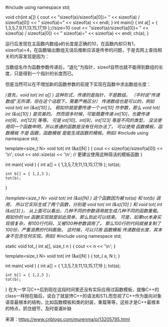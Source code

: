 #include <iostream>
using namespace std;


void ch(int a[])
{
    cout << "sizeof(a)/sizeof(a[0])= " << sizeof(a) / sizeof(a[0]) << " sizeof(a)=" << sizeof(a) << endl;
}
int main()
{
    int a[] = { 1,3,5,7,9,11,13,15,17,19 };//size=10
    cout << "sizeof(a)/sizeof(a[0])= " << sizeof(a) / sizeof(a[0]) << " sizeof(a)=" << sizeof(a) << endl;
    ch(a);
}

运行后发现在主函数内数组a的长度是正确的10，在函数内却只有1，sizeof(a)=4，在函数输出数组无误后推断应该是传参的问题，于是去网上查找相关的内容发现是因为：

当数组名作为函数参数传递后，“退化”为指针，sizeof自然也就不能得到数组的长度，只是得到一个指针的长度而已。

但是当然可以在不增加新的函数参数的前提下实现在函数中求出数组长度：

/*首先，void tot( int a[] ) 这种形式，传递的是指针，不是数组。
（平时说“传递数组”无所谓，但在这个话题下，需要严格区分）
传递数组也是可以的，例如 void tot( int (&a)[10] )。
假如你就是要传递一个 int[10] 作参数，那么 void tot( int (&a)[10] ) 是完美的。
然而很多时候，可能既要传递 int[10]，也要传递 int[9]、int[123] 等等。
可是 int[10]、int[9]、int[123] 等是不同的类型，
没法使用同一个函数申明，所以普通的函数是没有任何办法了。
可以使用 函数模板，函数模板 不是 函数，函数模板 是能生成函数的模板。例如*/
#include <iostream>
using namespace std;

template<size_t N> void tot( int (&a)[N] )
{
    cout << sizeof(a)/sizeof(a[0]) << '\n';
    cout << std::size(a) << '\n'; // 更建议使用这种简洁的模板函数
}

int main( void )
{
    int a[] = { 1,3,5,7,9,11,13,15,17,19 };
    tot(a);
    
    int b[] = { 1,2,3 };
    tot(b);
}

/*template<size_t N> void tot( int (&a)[N] ) 这个函数因为被 tot(a) 和 tot(b) 调用，
所以它实际生成了两个函数，分别是 void tot( int (&a)[10] ) 和 void tot( int (&a)[3] )。
从上面可以看出，几种不同的参数调用就生成几种不同的函数重载。
假如你的 tot 函数实现就是如此简单，那么到此可以结束。
可是，如果tot本身实现很复杂，有100行代码，又被100种参数调用了，
那么100行的代码就被复制了100份，严重浪费的代码膨胀。
这时候，可以只用 函数模板 传递数组长度，其本身不包含任何实现。例如*/
#include <iostream>
using namespace std;

static void tot_( int a[], size_t n )
{
    cout << n << '\n';
}

template<size_t N> void tot( int (&a)[N] )
{
    tot_( a, N );
}

int main( void )
{
    int a[] = { 1,3,5,7,9,11,13,15,17,19 };
    tot(a);
    
    int b[] = { 1,2,3 };
    tot(b);
}
在大一学习C++后到现在这段时间里还没有实际应用过函数模板，就像C++的class一样抛在脑后，说白了就是馋C++的语法和STL而忽视了C++作为面向对象语音最根本的结构，比如函数模板和类的封装，重载等等，这些才是C++最根本的特点，抓住细节，及时查漏补缺

来源：https://www.cnblogs.com/murenma/p/13205795.html
